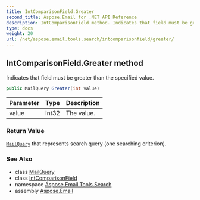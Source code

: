 ```yaml
---
title: IntComparisonField.Greater
second_title: Aspose.Email for .NET API Reference
description: IntComparisonField method. Indicates that field must be greater than the specified value
type: docs
weight: 20
url: /net/aspose.email.tools.search/intcomparisonfield/greater/
---
```

## IntComparisonField.Greater method

Indicates that field must be greater than the specified value.

```csharp
public MailQuery Greater(int value)
```

| Parameter | Type | Description |
| --- | --- | --- |
| value | Int32 | The value. |

### Return Value

[`MailQuery`](../../mailquery/) that represents search query (one searching criterion).

### See Also

* class [MailQuery](../../mailquery/)
* class [IntComparisonField](../)
* namespace [Aspose.Email.Tools.Search](../../intcomparisonfield/)
* assembly [Aspose.Email](../../../)


